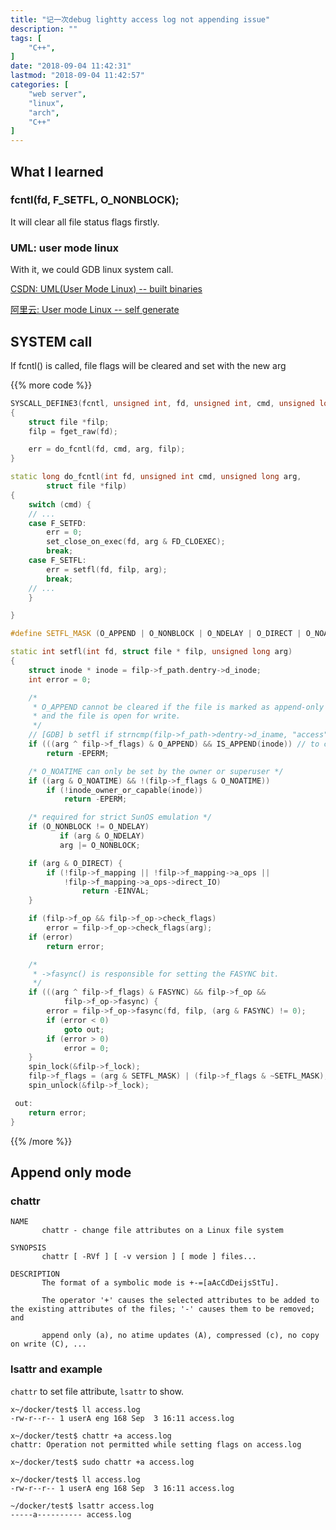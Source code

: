 ```yaml
---
title: "记一次debug lightty access log not appending issue"
description: ""
tags: [
    "C++",
]
date: "2018-09-04 11:42:31"
lastmod: "2018-09-04 11:42:57"
categories: [
    "web server",
    "linux",
    "arch",
    "C++"
]
---
```


## What I learned

### fcntl(fd, F_SETFL, O_NONBLOCK);

It will clear all file status flags firstly.

### UML: user mode linux

With it, we could GDB linux system call.

[CSDN: UML(User Mode Linux) -- built binaries](https://blog.csdn.net/kaikai_sk/article/details/79614842)<br/>

[阿里云: User mode Linux -- self generate](https://www.aliyun.com/jiaocheng/174196.html)<br/>

## SYSTEM call

If fcntl() is called, file flags will be cleared and set with the new arg

{{% more code %}}
```c++
SYSCALL_DEFINE3(fcntl, unsigned int, fd, unsigned int, cmd, unsigned long, arg)
{
    struct file *filp;
    filp = fget_raw(fd);

    err = do_fcntl(fd, cmd, arg, filp);
}

static long do_fcntl(int fd, unsigned int cmd, unsigned long arg,
        struct file *filp)
{
    switch (cmd) {
    // ...
    case F_SETFD:
        err = 0;
        set_close_on_exec(fd, arg & FD_CLOEXEC);
        break;
    case F_SETFL:
        err = setfl(fd, filp, arg);
        break;
    // ...
    }

}

#define SETFL_MASK (O_APPEND | O_NONBLOCK | O_NDELAY | O_DIRECT | O_NOATIME)

static int setfl(int fd, struct file * filp, unsigned long arg)
{
    struct inode * inode = filp->f_path.dentry->d_inode;
    int error = 0;

    /*
     * O_APPEND cannot be cleared if the file is marked as append-only
     * and the file is open for write.
     */
    // [GDB] b setfl if strncmp(filp->f_path->dentry->d_iname, "access", 6) == 0
    if (((arg ^ filp->f_flags) & O_APPEND) && IS_APPEND(inode)) // to confirm ...
        return -EPERM;

    /* O_NOATIME can only be set by the owner or superuser */
    if ((arg & O_NOATIME) && !(filp->f_flags & O_NOATIME))
        if (!inode_owner_or_capable(inode))
            return -EPERM;

    /* required for strict SunOS emulation */
    if (O_NONBLOCK != O_NDELAY)
           if (arg & O_NDELAY)
           arg |= O_NONBLOCK;

    if (arg & O_DIRECT) {
        if (!filp->f_mapping || !filp->f_mapping->a_ops ||
            !filp->f_mapping->a_ops->direct_IO)
                return -EINVAL;
    }

    if (filp->f_op && filp->f_op->check_flags)
        error = filp->f_op->check_flags(arg);
    if (error)
        return error;

    /*
     * ->fasync() is responsible for setting the FASYNC bit.
     */
    if (((arg ^ filp->f_flags) & FASYNC) && filp->f_op &&
            filp->f_op->fasync) {
        error = filp->f_op->fasync(fd, filp, (arg & FASYNC) != 0);
        if (error < 0)
            goto out;
        if (error > 0)
            error = 0;
    }
    spin_lock(&filp->f_lock);
    filp->f_flags = (arg & SETFL_MASK) | (filp->f_flags & ~SETFL_MASK); // the key point ...
    spin_unlock(&filp->f_lock);

 out:
    return error;
}
```
{{% /more %}}


## Append only mode

### chattr
```shell
NAME
       chattr - change file attributes on a Linux file system

SYNOPSIS
       chattr [ -RVf ] [ -v version ] [ mode ] files...

DESCRIPTION
       The format of a symbolic mode is +-=[aAcCdDeijsStTu].

       The operator '+' causes the selected attributes to be added to the existing attributes of the files; '-' causes them to be removed; and

       append only (a), no atime updates (A), compressed (c), no copy on write (C), ...
```

### lsattr and example


`chattr` to set file attribute, `lsattr` to show.

```shell
x~/docker/test$ ll access.log
-rw-r--r-- 1 userA eng 168 Sep  3 16:11 access.log

x~/docker/test$ chattr +a access.log
chattr: Operation not permitted while setting flags on access.log

x~/docker/test$ sudo chattr +a access.log

x~/docker/test$ ll access.log
-rw-r--r-- 1 userA eng 168 Sep  3 16:11 access.log

~/docker/test$ lsattr access.log
-----a---------- access.log
```
